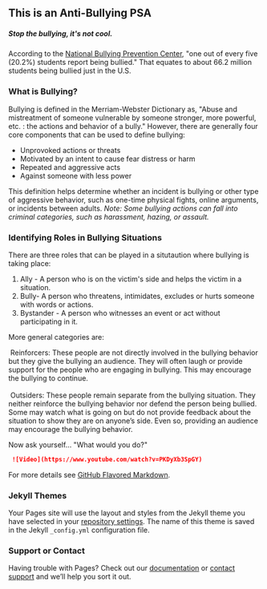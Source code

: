 ## This is an Anti-Bullying PSA
<h5>Stop the bullying, it's not cool.</h5>

According to the [National Bullying Prevention Center](https://www.pacer.org/bullying/resources/stats.asp), "one out of every five (20.2%) students report being bullied." That equates to about 66.2 million students being bullied just in the U.S.

### What is Bullying?

Bullying is defined in the Merriam-Webster Dictionary as, "Abuse and mistreatment of someone vulnerable by someone stronger, more powerful, etc. : the actions and behavior of a bully." However, there are generally four core components that can be used to define bullying:

  * Unprovoked actions or threats
  * Motivated by an intent to cause fear distress or harm
  * Repeated and aggressive acts
  * Against someone with less power
  
This definition helps determine whether an incident is bullying or other type of aggressive behavior, such as one-time physical fights, online arguments, or incidents between adults. *Note: Some bullying actions can fall into criminal categories, such as harassment, hazing, or assault.*

### Identifying Roles in Bullying Situations

There are three roles that can be played in a situtaution where bullying is taking place:

1. Ally - A person who is on the victim's side and helps the victim in a situation.
2. Bully- A person who threatens, intimidates, excludes or hurts someone with words or actions.
3. Bystander - A person who witnesses an event or act without participating in it.

More general categories are:

&nbsp;Reinforcers: These people are not directly involved in the bullying behavior but they give the bullying an audience. They will often laugh or provide support for the people who are engaging in bullying. This may encourage the bullying to continue. <br/>
<br/>
&nbsp;Outsiders: These people remain separate from the bullying situation. They neither reinforce the bullying behavior nor defend the person being bullied. Some may watch what is going on but do not provide feedback about the situation to show they are on anyone’s side. Even so, providing an audience may encourage the bullying behavior.

Now ask yourself... "What would you do?"

```markdown
 ![Video](https://www.youtube.com/watch?v=PKDyXb3SpGY)
```

For more details see [GitHub Flavored Markdown](https://guides.github.com/features/mastering-markdown/).

### Jekyll Themes

Your Pages site will use the layout and styles from the Jekyll theme you have selected in your [repository settings](https://github.com/johnwilkesboothabelincoln/Anti-Bullying-PSA/settings). The name of this theme is saved in the Jekyll `_config.yml` configuration file.

### Support or Contact

Having trouble with Pages? Check out our [documentation](https://docs.github.com/categories/github-pages-basics/) or [contact support](https://github.com/contact) and we’ll help you sort it out.
